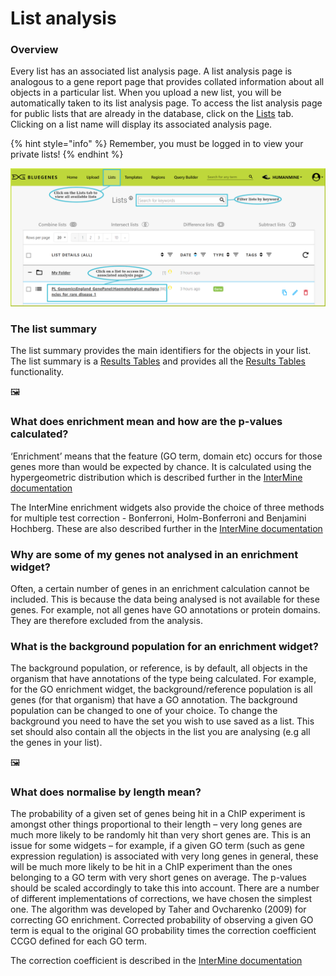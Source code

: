 # List analysis

### Overview

Every list has an associated list analysis page. A list analysis page is analogous to a gene report page that provides collated information about all objects in a particular list. When you upload a new list, you will be automatically taken to its list analysis page. To access the list analysis page for public lists that are already in the database, click on the [Lists](lists.md) tab. Clicking on a list name will display its associated analysis page. 

{% hint style="info" %}
Remember, you must be logged in to view your private lists!
{% endhint %}

![](../../../.gitbook/assets/lists-analysis-edited.png)

### The list summary

The list summary provides the main identifiers for the objects in your list. The list summary is a [Results Tables](https://flymine.readthedocs.io/en/latest/results-tables/Documentationresultstables.html#resultstables) and provides all the [Results Tables](https://flymine.readthedocs.io/en/latest/results-tables/Documentationresultstables.html#resultstables) functionality.

🖼 

### What does enrichment mean and how are the p-values calculated?

‘Enrichment’ means that the feature \(GO term, domain etc\) occurs for those genes more than would be expected by chance. It is calculated using the hypergeometric distribution which is described further in the [InterMine documentation](http://intermine.readthedocs.org/en/latest/embedding/list-widgets/enrichment-widgets/)

The InterMine enrichment widgets also provide the choice of three methods for multiple test correction - Bonferroni, Holm-Bonferroni and Benjamini Hochberg. These are also described further in the [InterMine documentation](http://intermine.readthedocs.org/en/latest/embedding/list-widgets/enrichment-widgets/)

### Why are some of my genes not analysed in an enrichment widget?

Often, a certain number of genes in an enrichment calculation cannot be included. This is because the data being analysed is not available for these genes. For example, not all genes have GO annotations or protein domains. They are therefore excluded from the analysis.

### What is the background population for an enrichment widget?

The background population, or reference, is by default, all objects in the organism that have annotations of the type being calculated. For example, for the GO enrichment widget, the background/reference population is all genes \(for that organism\) that have a GO annotation. The background population can be changed to one of your choice. To change the background you need to have the set you wish to use saved as a list. This set should also contain all the objects in the list you are analysing \(e.g all the genes in your list\).

🖼 

### What does normalise by length mean?

The probability of a given set of genes being hit in a ChIP experiment is amongst other things proportional to their length – very long genes are much more likely to be randomly hit than very short genes are. This is an issue for some widgets – for example, if a given GO term \(such as gene expression regulation\) is associated with very long genes in general, these will be much more likely to be hit in a ChIP experiment than the ones belonging to a GO term with very short genes on average. The p-values should be scaled accordingly to take this into account. There are a number of different implementations of corrections, we have chosen the simplest one. The algorithm was developed by Taher and Ovcharenko \(2009\) for correcting GO enrichment. Corrected probability of observing a given GO term is equal to the original GO probability times the correction coefficient CCGO defined for each GO term.

The correction coefficient is described in the [InterMine documentation](http://intermine.readthedocs.org/en/latest/embedding/list-widgets/enrichment-widgets/)

